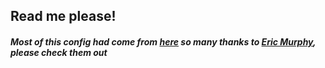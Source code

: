 ## Read me please!

##### Most of this config had come from [here](https://github.com/ericmurphyxyz/archrice) so many thanks to [Eric Murphy](https://github.com/ericmurphyxyz/), please check them out
